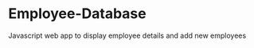 Employee-Database
=================

Javascript web app to display employee details and add new employees
